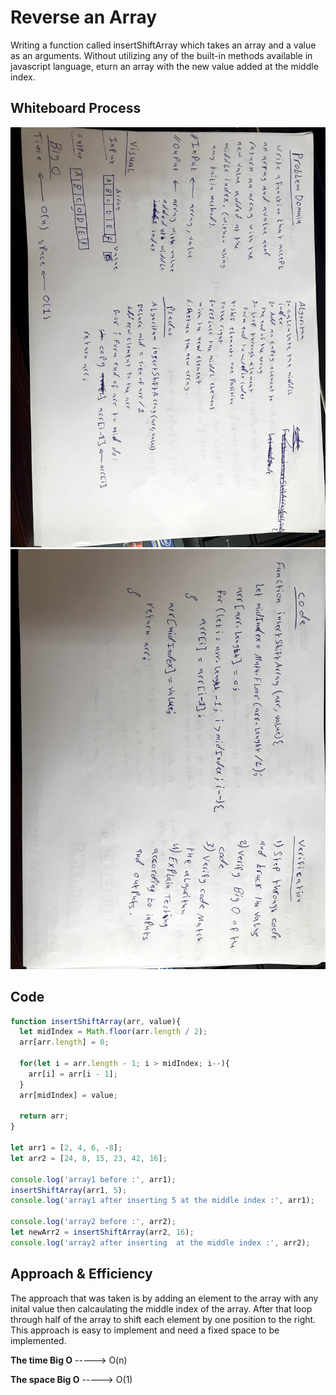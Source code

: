 # Reverse an Array

Writing a function called insertShiftArray which takes an array and a value as an arguments. Without utilizing any of the built-in methods available in javascript language, eturn an array with the new value added at the middle index.

## Whiteboard Process

![whiteboard image](array-shift.jpg)
![whiteboard image](array-shift1.jpg)

## Code

```javascript
function insertShiftArray(arr, value){
  let midIndex = Math.floor(arr.length / 2);
  arr[arr.length] = 0;

  for(let i = arr.length - 1; i > midIndex; i--){
    arr[i] = arr[i - 1];
  }
  arr[midIndex] = value;
  
  return arr;
}

let arr1 = [2, 4, 6, -8];
let arr2 = [24, 8, 15, 23, 42, 16];

console.log('array1 before :', arr1);
insertShiftArray(arr1, 5);
console.log('array1 after inserting 5 at the middle index :', arr1);

console.log('array2 before :', arr2);
let newArr2 = insertShiftArray(arr2, 16);
console.log('array2 after inserting  at the middle index :', arr2);

```

## Approach & Efficiency

The approach that was taken is by adding an element to the array with any inital value then calcaulating the middle index of the array. After that loop through half of the array to shift each element by one position to the right. This approach is easy to implement and need a fixed space to be implemented.

**The time Big O**  -----> O(n)

**The space Big O** -----> O(1)
